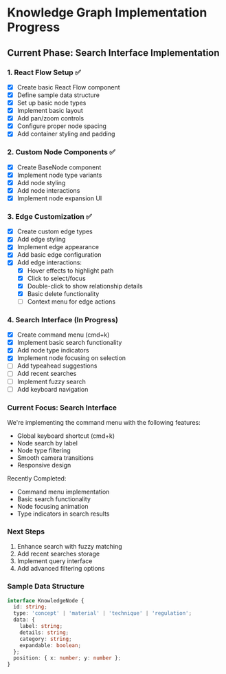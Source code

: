 # Knowledge Graph Implementation Progress

## Current Phase: Search Interface Implementation

### 1. React Flow Setup ✅
- [x] Create basic React Flow component
- [x] Define sample data structure
- [x] Set up basic node types
- [x] Implement basic layout
- [x] Add pan/zoom controls
- [x] Configure proper node spacing
- [x] Add container styling and padding

### 2. Custom Node Components ✅
- [x] Create BaseNode component
- [x] Implement node type variants
- [x] Add node styling
- [x] Add node interactions
- [x] Implement node expansion UI

### 3. Edge Customization ✅
- [x] Create custom edge types
- [x] Add edge styling
- [x] Implement edge appearance
- [x] Add basic edge configuration
- [x] Add edge interactions:
  - [x] Hover effects to highlight path
  - [x] Click to select/focus
  - [x] Double-click to show relationship details
  - [x] Basic delete functionality
  - [ ] Context menu for edge actions

### 4. Search Interface (In Progress)
- [x] Create command menu (cmd+k)
- [x] Implement basic search functionality
- [x] Add node type indicators
- [x] Implement node focusing on selection
- [ ] Add typeahead suggestions
- [ ] Add recent searches
- [ ] Implement fuzzy search
- [ ] Add keyboard navigation

### Current Focus: Search Interface
We're implementing the command menu with the following features:
- Global keyboard shortcut (cmd+k)
- Node search by label
- Node type filtering
- Smooth camera transitions
- Responsive design

Recently Completed:
- Command menu implementation
- Basic search functionality
- Node focusing animation
- Type indicators in search results

### Next Steps
1. Enhance search with fuzzy matching
2. Add recent searches storage
3. Implement query interface
4. Add advanced filtering options

### Sample Data Structure
```typescript
interface KnowledgeNode {
  id: string;
  type: 'concept' | 'material' | 'technique' | 'regulation';
  data: {
    label: string;
    details: string;
    category: string;
    expandable: boolean;
  };
  position: { x: number; y: number };
}
``` 